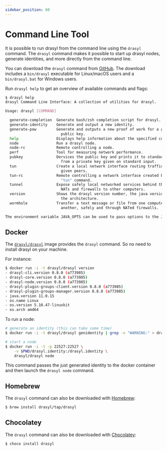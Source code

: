 ```yaml
---
sidebar_position: 60
---
```

# Command Line Tool

It is possible to run drasyl from the command line using the `drasyl` command.
The `drasyl` command makes it possible to start up drasyl nodes, generate identities, and more directly from the command line.

You can download the `drasyl` command from [GitHub](https://github.com/drasyl/drasyl/releases).
The download includes a `bin/drasyl` executable for Linux/macOS users and a `bin/drasyl.bat` for Windows users.

Run `drasyl help` to get an overview of available commands and flags:

```bash
$ drasyl help
drasyl Command Line Interface: A collection of utilities for drasyl.

Usage: drasyl [COMMAND]

  generate-completion  Generate bash/zsh completion script for drasyl.
  generate-identity    Generate and output a new identity.
  generate-pow         Generate and outputs a new proof of work for a given
                         public key.
  help                 Displays help information about the specified command
  node                 Run a drasyl node.
  node-rc              Remote controlling a node.
  perf                 Tool for measuring network performance.
  pubkey               Dervices the public key and prints it to standard output
                         from a private key given on standard input.
  tun                  Create a local network interface routing traffic to
                         given peers.
  tun-rc               Remote controlling a network interface created by the
                         "tun" command.
  tunnel               Expose safely local networked services behind through
                         NATs and firewalls to other computers.
  version              Shows the drasyl version number, the java version, and
                         the architecture.
  wormhole             Transfer a text message or file from one computer to
                         another, safely and through NATed firewalls.

The environment variable JAVA_OPTS can be used to pass options to the JVM.
```

## Docker

The [`drasyl/drasyl`](https://hub.docker.com/r/drasyl/drasyl) image provides the `drasyl` command. So no need to install drasyl on your machine.

For instance:

```bash
$ docker run -i -t drasyl/drasyl version
- drasyl-cli.version 0.8.0 (a773985)
- drasyl-core.version 0.8.0 (a773985)
- drasyl-node.version 0.8.0 (a773985)
- drasyl-plugin-groups-client.version 0.8.0 (a773985)
- drasyl-plugin-groups-manager.version 0.8.0 (a773985)
- java.version 11.0.15
- os.name Linux
- os.version 5.10.47-linuxkit
- os.arch amd64
```

To run a node:
```bash
# generate an identity (this can take some time)
$ docker run -i -t drasyl/drasyl genidentity | grep -v "WARNING:" > drasyl.identity

# start a node
$ docker run -i -t -p 22527:22527 \
    -v $PWD/drasyl.identity:/drasyl.identity \
    drasyl/drasyl node
```

This command passes the just generated identity to the docker container and then launch the `drasyl node` command.

## Homebrew

The `drasyl` command can also be downloaded with [Homebrew](https://brew.sh/):

```bash
$ brew install drasyl/tap/drasyl
```

## Chocolatey

The `drasyl` command can also be downloaded with [Chocolatey](https://chocolatey.org/packages/drasyl):

```bash
$ choco install drasyl
```

